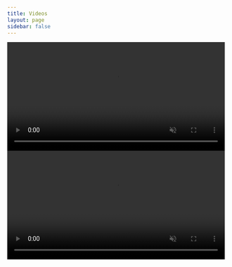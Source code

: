 ```yaml
---
title: Videos
layout: page
sidebar: false
---
```


<!-- # {{ $frontmatter.title }} -->

<!-- https://developer.mozilla.org/en-US/docs/Web/HTML/Element/video -->

<video autoplay loop muted disablepictureinpicture disableremoteplayback preload width="100%">
  <source src="https://assets.hdc.ntnu.no/assets/artworks/videos/guiding-lights_2.webm" type="video/webm">
  <!-- <source src="https://assets.hdc.ntnu.no/assets/artworks/videos/guiding-lights_2.mb4" type="video/mp4"> -->
  Your browser does not support the video tag.
</video>

<br />

<video autoplay loop muted disablepictureinpicture disableremoteplayback preload width="100%">
  <source src="https://assets.hdc.ntnu.no/assets/artworks/videos/guiding-lights_1.webm" type="video/webm">
  <!-- <source src="https://assets.hdc.ntnu.no/assets/artworks/videos/guiding-lights_1.mb4" type="video/mp4"> -->
  Your browser does not support the video tag.
</video>
